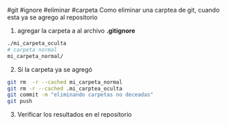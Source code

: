 #git #ignore #eliminar #carpeta
Como eliminar una carptea de git, cuando esta ya se agrego al repositorio
1. agregar la carpeta a al archivo **.gitignore** 
```bash
./mi_carpeta_oculta
# carpeta normal
mi_carpeta_normal/
```
2. Sí la carpeta ya se agregó
```bash
git rm  -r --cached mi_carpeta_normal
git rm -r --cached .mi_carptea_oculta
git commit -m "eliminando carpetas no deceadas"
git push
```
3. Verificar los resultados en el repositorio
